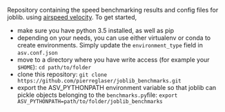 Repository containing the speed benchmarking results and config files for joblib.
using [airspeed velocity](https://asv.readthedocs.io/en/stable/).
To get started, 

* make sure you have python 3.5 installed, as well as pip
* depending on your needs, you can use either virtualenv or conda to create environments. 
Simply update the `environment_type` field in `asv.conf.json`
* move to a directory where you have write access (for example your `$HOME`): `cd path/to/folder`
* clone this repository:
`git clone https://github.com/pierreglaser/joblib_benchmarks.git` 
* export the ASV_PYTHONPATH environment variable so that joblib can pickle objects belonging to the `benchmarks.py`file: 
`export ASV_PYTHONPATH=path/to/folder/joblib_benchmarks`

